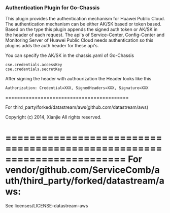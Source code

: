 ### Authentication Plugin for Go-Chassis

This plugin provides the authentication mechanism for Huawei Public Cloud.
The authentication mechanism can be either AK/SK based or token based.
Based on the type this plugin appends the signed auth token or AK/SK in the header of 
each request. The api's of Service-Center, Config-Center and Monitoring Server of
Huawei Public Cloud needs authentication so this plugins adds the auth header for 
these api's.


You can specify the AK/SK in the chassis.yaml of Go-Chassis  
```
cse.credentials.accessKey
cse.credentials.secretKey
```

After signing the header with authourization the Header looks like this  
```
Authorization: Credential=XXX, SignedHeaders=XXX, Signature=XXX
```

==========================================

For third_party/forked/datastream/aws(github.com/datastream/aws)

Copyright (c) 2014, Xianjie
All rights reserved.


========================================================================
For vendor/github.com/ServiceComb/auth/third_party/forked/datastream/aws:
========================================================================

See licenses/LICENSE-datastream-aws

